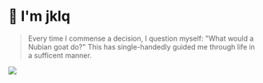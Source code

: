 # 🐐 I'm jklq

> Every time I commense a decision, I question myself: "What would a Nubian goat do?" This has single-handedly guided me through life in a sufficent manner. 

![](https://livestockpedia.com/wp-content/uploads/2016/06/Nubian1-300x225.jpg)
